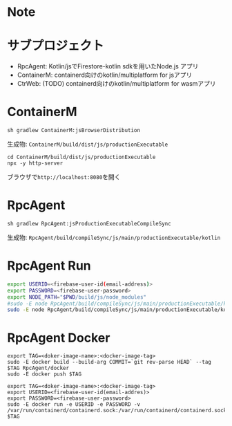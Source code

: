 # Note

# サブプロジェクト
- RpcAgent: Kotlin/jsでFirestore-kotlin sdkを用いたNode.js アプリ
- ContainerM: containerd向けのkotlin/multiplatform for jsアプリ
- CtrWeb: (TODO) containerd向けのkotlin/multiplatform for wasmアプリ


# ContainerM
```sh:Build
sh gradlew ContainerM:jsBrowserDistribution
```
生成物: `ContainerM/build/dist/js/productionExecutable`

```sh:Run
cd ContainerM/build/dist/js/productionExecutable
npx -y http-server
```
ブラウザで`http://localhost:8080`を開く


# RpcAgent 
```sh:Build
sh gradlew RpcAgent:jsProductionExecutableCompileSync
```
生成物: `RpcAgent/build/compileSync/js/main/productionExecutable/kotlin`

# RpcAgent Run
```sh
export USERID=<firebase-user-id(email-address)>
export PASSWORD=<firebase-user-password>
export NODE_PATH="$PWD/build/js/node_modules"
#sudo -E node RpcAgent/build/compileSync/js/main/productionExecutable/kotlin/FireShell-KtNodeSvr.js
sudo -E node RpcAgent/build/compileSync/js/main/productionExecutable/kotlin/FireShell-RpcAgent.js
```

# RpcAgent Docker
```sh:Build/Publish
export TAG=<doker-image-name>:<docker-image-tag>
sudo -E docker build --build-arg COMMIT=`git rev-parse HEAD` --tag $TAG RpcAgent/docker
sudo -E docker push $TAG
```
```sh:Run 
export TAG=<doker-image-name>:<docker-image-tag>
export USERID=<firebase-user-id(email-addres)>
export PASSWORD=<firebase-user-password>
sudo -E docker run -e USERID -e PASSWORD -v /var/run/containerd/containerd.sock:/var/run/containerd/containerd.sock $TAG
```

